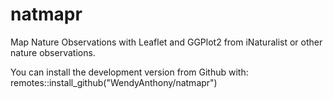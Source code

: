 # natmapr
Map Nature Observations with Leaflet and GGPlot2 from iNaturalist or other nature observations.

You can install the development version from Github with:
remotes::install_github("WendyAnthony/natmapr")
